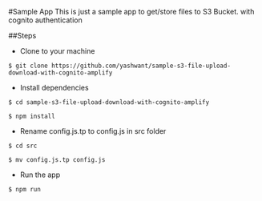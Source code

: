 #Sample App
This is just a sample app to get/store files to S3 Bucket.
with cognito authentication

##Steps
- Clone to your machine
```
$ git clone https://github.com/yashwant/sample-s3-file-upload-download-with-cognito-amplify
```

- Install dependencies
```
$ cd sample-s3-file-upload-download-with-cognito-amplify

$ npm install
```

- Rename config.js.tp to config.js in src folder
```
$ cd src

$ mv config.js.tp config.js
```

- Run the app
```
$ npm run

```
